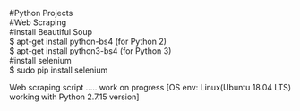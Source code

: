 #Python Projects  
#Web Scraping  
#install Beautiful Soup  
$ apt-get install python-bs4 (for Python 2)  
$ apt-get install python3-bs4 (for Python 3)  
#install selenium  
$ sudo pip install selenium  

Web scraping script ..... work on progress [OS env: Linux(Ubuntu 18.04 LTS) working with Python 2.7.15 version]
